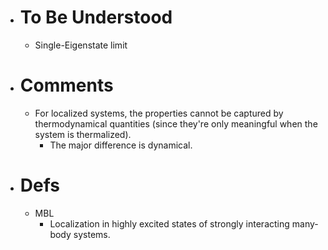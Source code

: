 - # To Be Understood
	- Single-Eigenstate limit
- # Comments
	- For localized systems, the properties cannot be captured by thermodynamical quantities (since they're only meaningful when the system is thermalized).
		- The major difference is dynamical.
- # Defs
	- MBL
		- Localization in highly excited states of strongly interacting many-body systems.